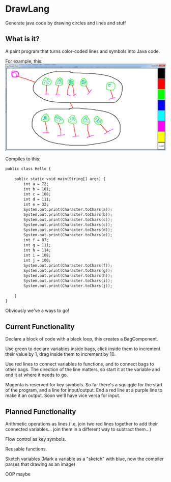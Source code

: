 # DrawLang
Generate java code by drawing circles and lines and stuff

## What is it?
A paint program that turns color-coded lines and symbols into Java code. 

For example, this: 
![alt text](https://github.com/OwenMcNaughton/DrawLang/blob/master/Hello%20World.PNG "Hello World")

Compiles to this:

    public class Hello {
    
        public static void main(String[] args) {
            int a = 72;
            int b = 101;
            int c = 108;
            int d = 111;
            int e = 32;
            System.out.print(Character.toChars(a));
            System.out.print(Character.toChars(b));
            System.out.print(Character.toChars(c));
            System.out.print(Character.toChars(c));
            System.out.print(Character.toChars(d));
            System.out.print(Character.toChars(e));
            int f = 87;
            int g = 111;
            int h = 114;
            int i = 108;
            int j = 100;
            System.out.print(Character.toChars(f));
            System.out.print(Character.toChars(g));
            System.out.print(Character.toChars(h));
            System.out.print(Character.toChars(i));
            System.out.print(Character.toChars(j));
            
        }
    }

Obviously we've a ways to go!

## Current Functionality
Declare a block of code with a black loop, this creates a BagComponent.

Use green to declare variables inside bags, click inside them to increment their value by 1, drag inside them to 
increment by 10. 

Use red lines to connect variables to functions, and to connect bags to other bags. The direction of the line matters, 
so start it at the variable and end it at where it needs to go. 

Magenta is reserved for key symbols. So far there's a squiggle for the start of the program, and a line for input/output.
End a red line at a purple line to make it an output. Soon we'll have vice versa for input.

## Planned Functionality
Arithmetic operations as lines (i.e, join two red lines together to add their connected variables... join them in
a different way to subtract them...)

Flow control as key symbols.

Reusable functions.

Sketch variables (Mark a variable as a "sketch" with blue, now the compiler parses that drawing as an image)

OOP maybe

